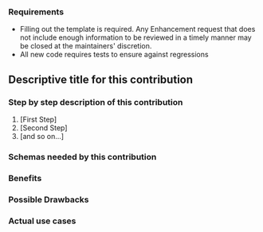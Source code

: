 ### Requirements

* Filling out the template is required. Any Enhancement request that does not include enough information to be reviewed in a timely manner may be closed at the maintainers' discretion.
* All new code requires tests to ensure against regressions

## Descriptive title for this contribution

<!-- required -->

### Step by step description of this contribution

<!-- Required -->
1. [First Step]
2. [Second Step]
3. [and so on...]

### Schemas needed by this contribution

<!-- Describe if schema changes are needed by this contribution -->
<!-- Describe if new schemas are need for this contribution -->

### Benefits

<!-- Required -->
<!-- What benefits will be realized with this contribution ? -->

### Possible Drawbacks

<!-- optional -->
<!-- What are the possible side-effects or negative impacts of this contribution ? -->

### Actual use cases

<!-- optional -->
<!-- Enter any applicable Issues here -->
